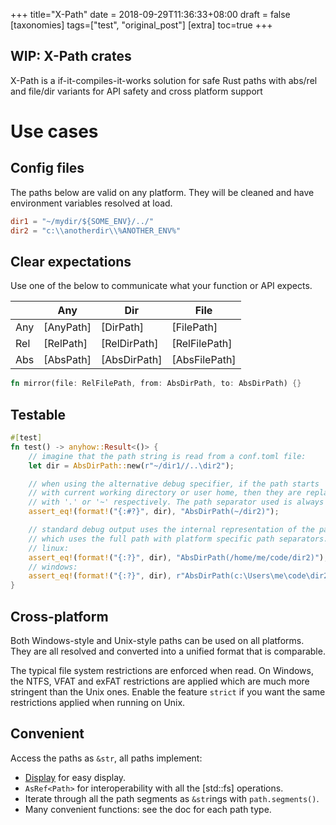 +++
title="X-Path"
date = 2018-09-29T11:36:33+08:00
draft = false
[taxonomies]
tags=["test", "original_post"]
[extra]
toc=true
+++

## WIP: X-Path crates

X-Path is a if-it-compiles-it-works solution for safe Rust paths with abs/rel and file/dir
variants for API safety and cross platform support

# Use cases

## Config files

The paths below are valid on any platform. They will be cleaned
and have environment variables resolved at load.

```toml
dir1 = "~/mydir/${SOME_ENV}/../"
dir2 = "c:\\anotherdir\\%ANOTHER_ENV%"
```

## Clear expectations

Use one of the below to communicate what your function or API expects.

|     | Any       | Dir          | File          |
| --- | --------- | ------------ | ------------- |
| Any | [AnyPath] | [DirPath]    | [FilePath]    |
| Rel | [RelPath] | [RelDirPath] | [RelFilePath] |
| Abs | [AbsPath] | [AbsDirPath] | [AbsFilePath] |

```rust
fn mirror(file: RelFilePath, from: AbsDirPath, to: AbsDirPath) {}
```

## Testable

```rust
#[test]
fn test() -> anyhow::Result<()> {
    // imagine that the path string is read from a conf.toml file:
    let dir = AbsDirPath::new(r"~/dir1//..\dir2");

    // when using the alternative debug specifier, if the path starts
    // with current working directory or user home, then they are replaced
    // with '.' or '~' respectively. The path separator used is always '/'.
    assert_eq!(format!("{:#?}", dir), "AbsDirPath(~/dir2)");

    // standard debug output uses the internal representation of the path
    // which uses the full path with platform specific path separators.
    // linux:
    assert_eq!(format!("{:?}", dir), "AbsDirPath(/home/me/code/dir2)");
    // windows:
    assert_eq!(format!("{:?}", dir), r"AbsDirPath(c:\Users\me\code\dir2)");
}
```

## Cross-platform

Both Windows-style and Unix-style paths can be used on all platforms. They
are all resolved and converted into a unified format that is comparable.

The typical file system restrictions are enforced when read.
On Windows, the NTFS, VFAT and exFAT restrictions are applied which are
much more stringent than the Unix ones. Enable the feature `strict` if
you want the same restrictions applied when running on Unix.

## Convenient

Access the paths as `&str`, all paths implement:

- [Display](std::fmt::Display) for easy display.
- `AsRef<Path>` for interoperability with all the [std::fs] operations.
- Iterate through all the path segments as `&str`ings with `path.segments()`.
- Many convenient functions: see the doc for each path type.
